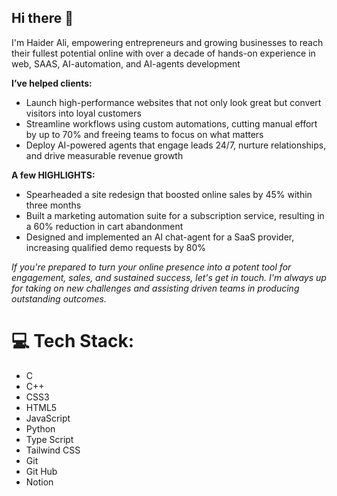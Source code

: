 ## Hi there 👋
I'm Haider Ali, empowering entrepreneurs and growing businesses to reach their fullest potential online with over a decade of hands-on experience in web, SAAS, AI-automation, and AI-agents development

**I’ve helped clients:**
- Launch high-performance websites that not only look great but convert visitors into loyal customers
- Streamline workflows using custom automations, cutting manual effort by up to 70% and freeing teams to focus on what matters
- Deploy AI-powered agents that engage leads 24/7, nurture relationships, and drive measurable revenue growth

**A few HIGHLIGHTS:**
- Spearheaded a site redesign that boosted online sales by 45% within three months
- Built a marketing automation suite for a subscription service, resulting in a 60% reduction in cart abandonment
- Designed and implemented an AI chat-agent for a SaaS provider, increasing qualified demo requests by 80%

*If you're prepared to turn your online presence into a potent tool for engagement, sales, and sustained success, let's get in touch. I'm always up for taking on new challenges and assisting driven teams in producing outstanding outcomes.*

# 💻 Tech Stack:


- C
- C++
- CSS3
- HTML5
- JavaScript
- Python
- Type Script
- Tailwind CSS
- Git
- Git Hub
- Notion
